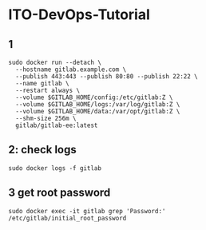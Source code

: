 # ITO-DevOps-Tutorial

## 1
```
sudo docker run --detach \
  --hostname gitlab.example.com \
  --publish 443:443 --publish 80:80 --publish 22:22 \
  --name gitlab \
  --restart always \
  --volume $GITLAB_HOME/config:/etc/gitlab:Z \
  --volume $GITLAB_HOME/logs:/var/log/gitlab:Z \
  --volume $GITLAB_HOME/data:/var/opt/gitlab:Z \
  --shm-size 256m \
  gitlab/gitlab-ee:latest
  ```
  ## 2: check logs
  `
  sudo docker logs -f gitlab
  `
  ## 3 get root password
  `
  sudo docker exec -it gitlab grep 'Password:' /etc/gitlab/initial_root_password
  `
